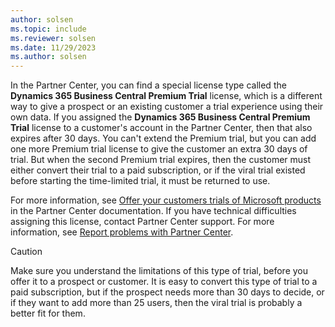 ```yaml
---
author: solsen
ms.topic: include
ms.reviewer: solsen
ms.date: 11/29/2023
ms.author: solsen
---
```

In the Partner Center, you can find a special license type called the **Dynamics 365 Business Central Premium Trial** license, which is a different way to give a prospect or an existing customer a trial experience using their own data. If you assigned the **Dynamics 365 Business Central Premium Trial** license to a customer's account in the Partner Center, then that also expires after 30 days. You can't extend the Premium trial, but you can add one more Premium trial license to give the customer an extra 30 days of trial. But when the second Premium trial expires, then the customer must either convert their trial to a paid subscription, or if the viral trial existed before starting the time-limited trial, it must be returned to use.  

For more information, see [Offer your customers trials of Microsoft products](/partner-center/offer-your-customers-trials-of-microsoft-products) in the Partner Center documentation. If you have technical difficulties assigning this license, contact Partner Center support. For more information, see [Report problems with Partner Center](/partner-center/report-problems-with-partner-center).  

> [!CAUTION]
> Make sure you understand the limitations of this type of trial, before you offer it to a prospect or customer. It is easy to convert this type of trial to a paid subscription, but if the prospect needs more than 30 days to decide, or if they want to add more than 25 users, then the viral trial is probably a better fit for them.  
